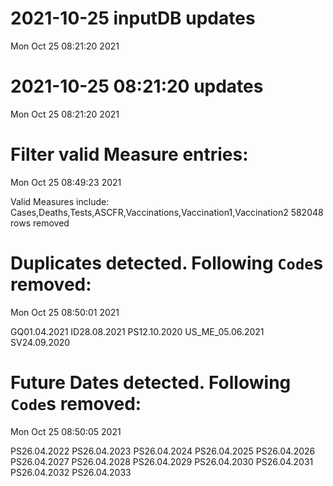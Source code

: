 
# 2021-10-25 inputDB updates 
 Mon Oct 25 08:21:20 2021 


# 2021-10-25 08:21:20 updates 
 Mon Oct 25 08:21:20 2021 


# Filter valid Measure entries: 
 Mon Oct 25 08:49:23 2021 

Valid Measures include: Cases,Deaths,Tests,ASCFR,Vaccinations,Vaccination1,Vaccination2
 582048 rows removed
# Duplicates detected. Following `Code`s removed: 
 Mon Oct 25 08:50:01 2021 

GQ01.04.2021
ID28.08.2021
PS12.10.2020
US_ME_05.06.2021
SV24.09.2020
# Future Dates detected. Following `Code`s removed: 
 Mon Oct 25 08:50:05 2021 

PS26.04.2022
PS26.04.2023
PS26.04.2024
PS26.04.2025
PS26.04.2026
PS26.04.2027
PS26.04.2028
PS26.04.2029
PS26.04.2030
PS26.04.2031
PS26.04.2032
PS26.04.2033